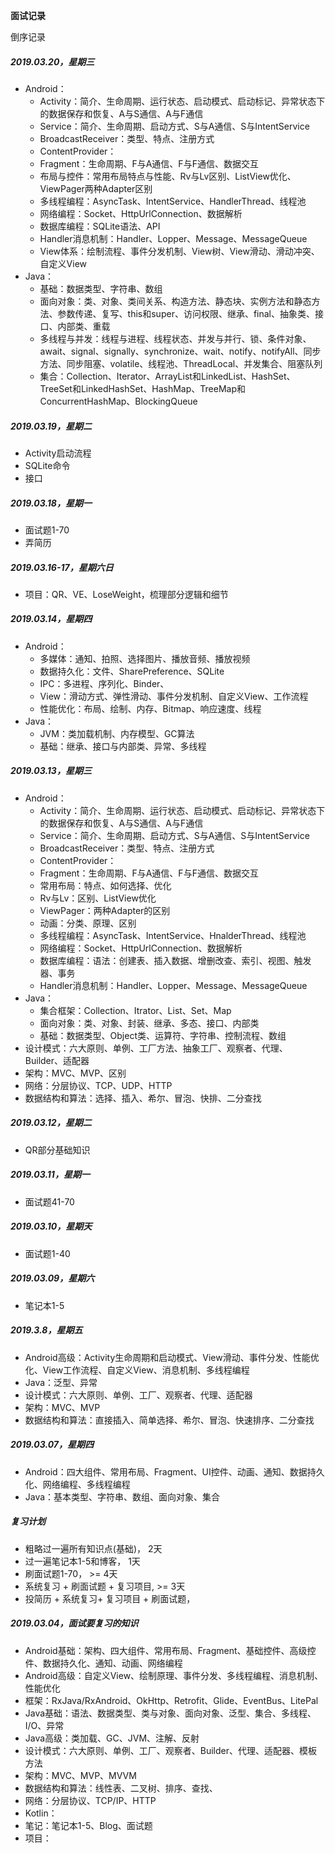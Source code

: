 **面试记录**

倒序记录
##### 2019.03.20，星期三
 - Android：
    - Activity：简介、生命周期、运行状态、启动模式、启动标记、异常状态下的数据保存和恢复、A与S通信、A与F通信
    - Service：简介、生命周期、启动方式、S与A通信、S与IntentService
    - BroadcastReceiver：类型、特点、注册方式
    - ContentProvider：
    - Fragment：生命周期、F与A通信、F与F通信、数据交互
    - 布局与控件：常用布局特点与性能、Rv与Lv区别、ListView优化、ViewPager两种Adapter区别
    - 多线程编程：AsyncTask、IntentService、HandlerThread、线程池
    - 网络编程：Socket、HttpUrlConnection、数据解析
    - 数据库编程：SQLite语法、API
    - Handler消息机制：Handler、Lopper、Message、MessageQueue
    - View体系：绘制流程、事件分发机制、View树、View滑动、滑动冲突、自定义View
 - Java：
    - 基础：数据类型、字符串、数组
    - 面向对象：类、对象、类间关系、构造方法、静态块、实例方法和静态方法、参数传递、复写、this和super、访问权限、继承、final、抽象类、接口、内部类、重载
    - 多线程与并发：线程与进程、线程状态、并发与并行、锁、条件对象、await、signal、signally、synchronize、wait、notify、notifyAll、同步方法、同步阻塞、volatile、线程池、ThreadLocal、并发集合、阻塞队列
    - 集合：Collection、Iterator、ArrayList和LinkedList、HashSet、TreeSet和LinkedHashSet、HashMap、TreeMap和ConcurrentHashMap、BlockingQueue
    

##### 2019.03.19，星期二
 - Activity启动流程
 - SQLite命令
 - 接口


##### 2019.03.18，星期一
 - 面试题1-70
 - 弄简历


##### 2019.03.16-17，星期六日
 - 项目：QR、VE、LoseWeight，梳理部分逻辑和细节

##### 2019.03.14，星期四
 - Android：
    - 多媒体：通知、拍照、选择图片、播放音频、播放视频
    - 数据持久化：文件、SharePreference、SQLite
    - IPC：多进程、序列化、Binder、
    - View：滑动方式、弹性滑动、事件分发机制、自定义View、工作流程
    - 性能优化：布局、绘制、内存、Bitmap、响应速度、线程
 - Java：
    - JVM：类加载机制、内存模型、GC算法
    - 基础：继承、接口与内部类、异常、多线程


##### 2019.03.13，星期三
 - Android：
    - Activity：简介、生命周期、运行状态、启动模式、启动标记、异常状态下的数据保存和恢复、A与S通信、A与F通信
    - Service：简介、生命周期、启动方式、S与A通信、S与IntentService
    - BroadcastReceiver：类型、特点、注册方式
    - ContentProvider：
    - Fragment：生命周期、F与A通信、F与F通信、数据交互
    - 常用布局：特点、如何选择、优化
    - Rv与Lv：区别、ListView优化
    - ViewPager：两种Adapter的区别
    - 动画：分类、原理、区别
    - 多线程编程：AsyncTask、IntentService、HnalderThread、线程池
    - 网络编程：Socket、HttpUrlConnection、数据解析
    - 数据库编程：语法：创建表、插入数据、增删改查、索引、视图、触发器、事务
    - Handler消息机制：Handler、Lopper、Message、MessageQueue
 - Java：
    - 集合框架：Collection、Itrator、List、Set、Map
    - 面向对象：类、对象、封装、继承、多态、接口、内部类
    - 基础：数据类型、Object类、运算符、字符串、控制流程、数组
 - 设计模式：六大原则、单例、工厂方法、抽象工厂、观察者、代理、Builder、适配器
 - 架构：MVC、MVP、区别
 - 网络：分层协议、TCP、UDP、HTTP
 - 数据结构和算法：选择、插入、希尔、冒泡、快排、二分查找


##### 2019.03.12，星期二
 - QR部分基础知识

##### 2019.03.11，星期一
 - 面试题41-70

##### 2019.03.10，星期天
 - 面试题1-40

##### 2019.03.09，星期六
 - 笔记本1-5

##### 2019.3.8，星期五
 - Android高级：Activity生命周期和启动模式、View滑动、事件分发、性能优化、View工作流程、自定义View、消息机制、多线程编程
 - Java：泛型、异常
 - 设计模式：六大原则、单例、工厂、观察者、代理、适配器
 - 架构：MVC、MVP
 - 数据结构和算法：直接插入、简单选择、希尔、冒泡、快速排序、二分查找

##### 2019.03.07，星期四
 - Android：四大组件、常用布局、Fragment、UI控件、动画、通知、数据持久化、网络编程、多线程编程
 - Java：基本类型、字符串、数组、面向对象、集合

##### 复习计划
 - 粗略过一遍所有知识点(基础)， 2天
 - 过一遍笔记本1-5和博客， 1天
 - 刷面试题1-70， >= 4天
 - 系统复习 + 刷面试题 + 复习项目, >= 3天
 - 投简历 + 系统复习+ 复习项目 + 刷面试题，


##### 2019.03.04，面试要复习的知识
 - Android基础：架构、四大组件、常用布局、Fragment、基础控件、高级控件、数据持久化、通知、动画、网络编程
 - Android高级：自定义View、绘制原理、事件分发、多线程编程、消息机制、性能优化
 - 框架：RxJava/RxAndroid、OkHttp、Retrofit、Glide、EventBus、LitePal
 - Java基础：语法、数据类型、类与对象、面向对象、泛型、集合、多线程、I/O、异常
 - Java高级：类加载、GC、JVM、注解、反射
 - 设计模式：六大原则、单例、工厂、观察者、Builder、代理、适配器、模板方法
 - 架构：MVC、MVP、MVVM
 - 数据结构和算法：线性表、二叉树、排序、查找、
 - 网络：分层协议、TCP/IP、HTTP
 - Kotlin：
 - 笔记：笔记本1-5、Blog、面试题
 - 项目：
